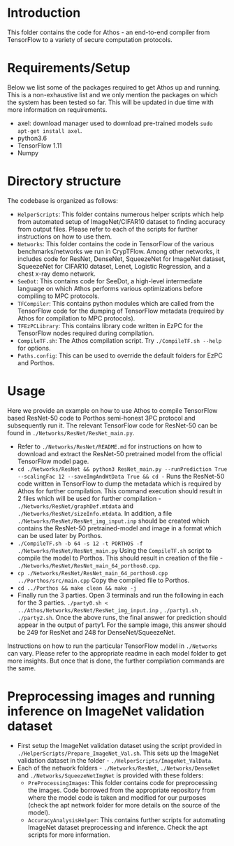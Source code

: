# Introduction
This folder contains the code for Athos - an end-to-end compiler from TensorFlow to a variety of secure computation protocols.

# Requirements/Setup 
Below we list some of the packages required to get Athos up and running. This is a non-exhaustive list and we only mention the packages on which the system has been tested so far. This will be updated in due time with more information on requirements. 
- axel: download manager used to download pre-trained models `sudo apt-get install axel`.
- python3.6
- TensorFlow 1.11
- Numpy

# Directory structure
The codebase is organized as follows:
- `HelperScripts`: This folder contains numerous helper scripts which help from automated setup of ImageNet/CIFAR10 dataset to finding accuracy from output files. Please refer to each of the scripts for further instructions on how to use them.
- `Networks`: This folder contains the code in TensorFlow of the various benchmarks/networks we run in CrypTFlow. Among other networks, it includes code for ResNet, DenseNet, SqueezeNet for ImageNet dataset, SqueezeNet for CIFAR10 dataset, Lenet, Logistic Regression, and a chest x-ray demo network.
- `SeeDot`: This contains code for SeeDot, a high-level intermediate language on which Athos performs various optimizations before compiling to MPC protocols.
- `TFCompiler`: This contains python modules which are called from the TensorFlow code for the dumping of TensorFlow metadata (required by Athos for compilation to MPC protocols).
- `TFEzPCLibrary`: This contains library code written in EzPC for the TensorFlow nodes required during compilation.
- `CompileTF.sh`: The Athos compilation script. Try `./CompileTF.sh --help` for options.
- `Paths.config`: This can be used to override the default folders for EzPC and Porthos.

# Usage
Here we provide an example on how to use Athos to compile TensorFlow based ResNet-50 code to Porthos semi-honest 3PC protocol and subsequently run it. The relevant TensorFlow code for ResNet-50 can be found in `./Networks/ResNet/ResNet_main.py`.
- Refer to `./Networks/ResNet/README.md` for instructions on how to download and extract the ResNet-50 pretrained model from the official TensorFlow model page.
- `cd ./Networks/ResNet && python3 ResNet_main.py --runPrediction True --scalingFac 12 --saveImgAndWtData True && cd -`
Runs the ResNet-50 code written in TensorFlow to dump the metadata which is required by Athos for further compilation. 
This command execution should result in 2 files which will be used for further compilation - `./Networks/ResNet/graphDef.mtdata` and `./Networks/ResNet/sizeInfo.mtdata`. In addition, a file `./Networks/ResNet/ResNet_img_input.inp` should be created which contains the ResNet-50 pretrained-model and image in a format which can be used later by Porthos.
- `./CompileTF.sh -b 64 -s 12 -t PORTHOS -f ./Networks/ResNet/ResNet_main.py`
Using the `CompileTF.sh` script to compile the model to Porthos. This should result in creation of the file - `./Networks/ResNet/ResNet_main_64_porthos0.cpp`.
- `cp ./Networks/ResNet/ResNet_main_64_porthos0.cpp ../Porthos/src/main.cpp`
Copy the compiled file to Porthos.
- `cd ../Porthos && make clean && make -j` 
- Finally run the 3 parties. Open 3 terminals and run the following in each for the 3 parties.
`./party0.sh < ../Athos/Networks/ResNet/ResNet_img_input.inp` ,
`./party1.sh` ,
`./party2.sh`.
Once the above runs, the final answer for prediction should appear in the output of party1. For the sample image, this answer should be 249 for ResNet and 248 for DenseNet/SqueezeNet.

Instructions on how to run the particular TensorFlow model in `./Networks` can vary. Please refer to the appropriate readme in each model folder to get more insights. But once that is done, the further compilation commands are the same.

# Preprocessing images and running inference on ImageNet validation dataset
- First setup the ImageNet validation dataset using the script provided in `./HelperScripts/Prepare_ImageNet_Val.sh`. This sets up the ImageNet validation dataset in the folder - `./HelperScripts/ImageNet_ValData`.
- Each of the network folders - `./Networks/ResNet`, `./Networks/DenseNet` and `./Networks/SqueezeNetImgNet` is provided with these folders:
	* `PreProcessingImages`: This folder contains code for preprocessing the images. Code borrowed from the appropriate repository from where the model code is taken
and modified for our purposes (check the apt network folder for more details on the source of the model).
	* `AccuracyAnalysisHelper`: This contains further scripts for automating ImageNet dataset preprocessing and inference. Check the apt scripts for more information.
